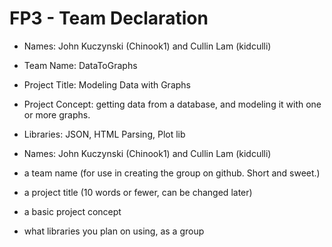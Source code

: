 # FP3 - Team Declaration

* Names: John Kuczynski (Chinook1) and Cullin Lam (kidculli)
* Team Name: DataToGraphs
* Project Title: Modeling Data with Graphs

* Project Concept: getting data from a database, and modeling it with one or more graphs.

* Libraries: JSON, HTML Parsing, Plot lib
* Names: John Kuczynski (Chinook1) and Cullin Lam (kidculli)
* a team name (for use in creating the group on github. Short and sweet.)
* a project title (10 words or fewer, can be changed later)
* a basic project concept
* what libraries you plan on using, as a group
